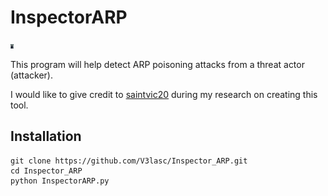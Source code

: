 <h1>InspectorARP</h1>

<img width='5em' src='Dom_DiPierro.jpg' alt='Dominique "Dom" DiPierro'>

This program will help detect ARP poisoning attacks from a threat actor (attacker).

I would like to give credit to <a href='https://github.com/saintvic20/ARP-SPOOF-DETECTOR'>saintvic20<a/> during my research on creating this tool.

<h2>Installation</h2>

```
git clone https://github.com/V3lasc/Inspector_ARP.git
cd Inspector_ARP
python InspectorARP.py
```
